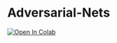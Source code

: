 # Adversarial-Nets
[![Open In Colab](https://colab.research.google.com/assets/colab-badge.svg)](https://colab.research.google.com/github/shantnavagarwal/Adversarial-Nets/blob/master/Adversarial_Nets.ipynb)
